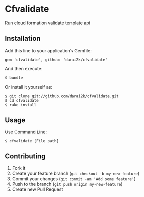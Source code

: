 # Cfvalidate

Run cloud formation validate template api

## Installation

Add this line to your application's Gemfile:

    gem 'cfvalidate', github: 'darai2k/cfvalidate'

And then execute:

    $ bundle

Or install it yourself as:

    $ git clone git://github.com/darai2k/cfvalidate.git
    $ cd cfvalidate
    $ rake install

## Usage

Use Command Line:

    $ cfvalidate [File path]

## Contributing

1. Fork it
2. Create your feature branch (`git checkout -b my-new-feature`)
3. Commit your changes (`git commit -am 'Add some feature'`)
4. Push to the branch (`git push origin my-new-feature`)
5. Create new Pull Request
